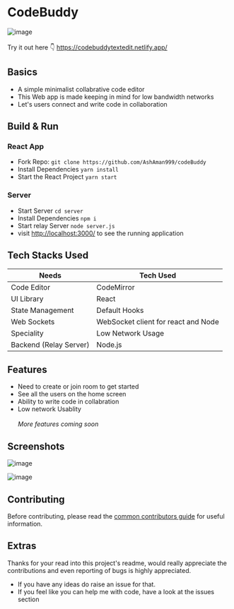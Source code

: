# CodeBuddy

![image](https://github.com/AshAman999/codeBuddy/actions/workflows/node.js.yml/badge.svg)
<br><br>
Try it out here 👇
https://codebuddytextedit.netlify.app/

## Basics

- A simple minimalist collabrative code editor
- This Web app is made keeping in mind for low bandwidth networks
- Let's users connect and write code in collaboration

## Build & Run

### React App

- Fork Repo: `git clone https://github.com/AshAman999/codeBuddy`
- Install Dependencies `yarn install`
- Start the React Project `yarn start`<br>

### Server

- Start Server `cd server`
- Install Dependencies `npm i`
- Start relay Server `node server.js`
- visit [http://localhost:3000/](http://localhost:3000/) to see the running application

## Tech Stacks Used

| Needs                  | Tech Used                           |
| ---------------------- | ----------------------------------- |
| Code Editor            | CodeMirror                          |
| UI Library             | React                               |
| State Management       | Default Hooks                       |
| Web Sockets            | WebSocket client for react and Node |
| Speciality             | Low Network Usage                   |
| Backend (Relay Server) | Node.js                             |

## Features

- Need to create or join room to get started
- See all the users on the home screen
- Ability to write code in collabration
- Low network Usablity<br><br>
  _More features coming soon_

## Screenshots

![image](https://user-images.githubusercontent.com/57723319/199150779-9094c33e-8035-4417-bfeb-e1e3f1ec8194.png)

![image](https://user-images.githubusercontent.com/33085535/199157082-07b7c8e8-2b7e-4ffd-95f4-30ddffb9a28d.png)

## Contributing

Before contributing, please read the [common contributors guide](https://opensource.guide/) for useful information.

## Extras

Thanks for your read into this project's readme, would really appreciate the contributions and even reporting of bugs is highly appreciated.

- If you have any ideas do raise an issue for that.
- If you feel like you can help me with code, have a look at the issues section
